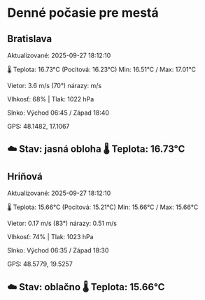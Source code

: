 ﻿# Denné počasie pre mestá

## Bratislava
Aktualizované: 2025-09-27 18:12:10

🌡️ Teplota: 16.73°C 
(Pocitová: 16.23°C)
Min: 16.51°C / Max: 17.01°C

Vietor: 3.6 m/s    (70°) 
nárazy:  m/s

Vlhkosť: 68% | Tlak: 1022 hPa

Slnko: Východ 06:45 / Západ 18:40

GPS: 48.1482, 17.1067

☁️ Stav: jasná obloha        🌡️ Teplota: 16.73°C
---

## Hriňová
Aktualizované: 2025-09-27 18:12:10

🌡️ Teplota: 15.66°C 
(Pocitová: 15.21°C)
Min: 15.66°C / Max: 15.66°C

Vietor: 0.17 m/s (83°)
nárazy: 0.51 m/s

Vlhkosť: 74% | Tlak: 1023 hPa

Slnko: Východ 06:35 / Západ 18:30

GPS: 48.5779, 19.5257

☁️ Stav: oblačno        🌡️ Teplota: 15.66°C
---
